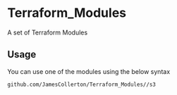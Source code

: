 # Terraform_Modules
A set of Terraform Modules

## Usage

You can use one of the modules using the below syntax

```
github.com/JamesCollerton/Terraform_Modules//s3
```
